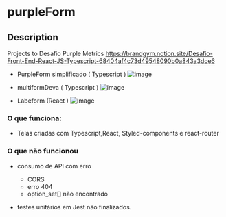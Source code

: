 # purpleForm

## Description
Projects to Desafio Purple Metrics https://brandgym.notion.site/Desafio-Front-End-React-JS-Typescript-68404af4c73d49548090b0a843a3dce6

- PurpleForm simplificado  ( Typescript )
![image](https://user-images.githubusercontent.com/26682838/153027311-4ddf4e2e-7c66-40c4-bd21-3b9f94617fa3.png)

- multiformDeva ( Typescript )
![image](https://user-images.githubusercontent.com/26682838/153027801-fbab1a23-2ac3-4d34-9d26-33ba3e4e8e9c.png)

- Labeform  (React ) 
![image](https://user-images.githubusercontent.com/26682838/153028076-c764f630-c061-4fcb-84af-2a52a8a4aa09.png)

### O que funciona:
- Telas criadas com Typescript,React, Styled-components e react-router 

### O que não funcionou

- consumo de API com erro 
    - CORS 
    - erro 404 
    - option_set[] não encontrado 

- testes unitários em Jest não finalizados.

